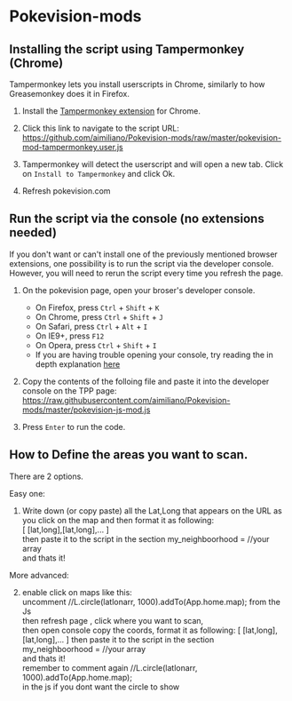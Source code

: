 # Pokevision-mods

## Installing the script using Tampermonkey (Chrome)

Tampermonkey lets you install userscripts in Chrome, similarly to how Greasemonkey does it in Firefox.

1. Install the [Tampermonkey extension](https://chrome.google.com/webstore/detail/tampermonkey/dhdgffkkebhmkfjojejmpbldmpobfkfo/related) for Chrome.

2. Click this link to navigate to the script URL: https://github.com/aimiliano/Pokevision-mods/raw/master/pokevision-mod-tampermonkey.user.js

3. Tampermonkey will detect the userscript and will open a new tab. Click on `Install to Tampermonkey` and click Ok.

4. Refresh pokevision.com

## Run the script via the console (no extensions needed)

If you don't want or can't install one of the previously mentioned browser extensions, one possibility is to run the script via the developer console. However, you will need to rerun the script every time you refresh the page.

1. On the pokevision page, open your broser's developer console.
    * On Firefox, press `Ctrl` + `Shift` + `K`
    * On Chrome, press `Ctrl` + `Shift` + `J`
    * On Safari, press `Ctrl` + `Alt` + `I`
    * On IE9+, press `F12`
    * On Opera, press `Ctrl` + `Shift` + `I`
    * If you are having trouble opening your console, try reading the in depth explanation [here](http://webmasters.stackexchange.com/questions/8525/how-to-open-the-javascript-console-in-different-browsers)

2. Copy the contents of the folloing file and paste it into the developer console on the TPP page: 
  https://raw.githubusercontent.com/aimiliano/Pokevision-mods/master/pokevision-js-mod.js
3. Press `Enter` to run the code.

## How to Define the areas you want to scan.

There are 2 options.

Easy one: 

1. Write down (or copy paste) all the Lat,Long that appears on the URL as you click on the map and then format it as following:  
[ [lat,long],[lat,long],... ]  
then paste it to the script in the section my_neighboorhood = //your array   
and thats it!


More advanced:

2. enable click on maps  like this:  
uncomment  //L.circle(latlonarr, 1000).addTo(App.home.map); from the Js  
then refresh page , click where you want to scan,  
then open console copy the coords, format it as following:
[ [lat,long],[lat,long],... ] 
then paste it to the script in the section  
my_neighboorhood = //your array  
and thats it!  
remember to comment again //L.circle(latlonarr, 1000).addTo(App.home.map);  
in the js if you dont want the circle to show
